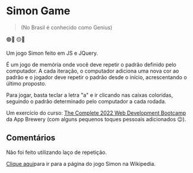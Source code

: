 
# Simon Game 
> (No Brasil é conhecido como Genius)

🟢🔴
🟡🔵

Um jogo Simon feito em JS e JQuery.

É um jogo de memória onde você deve repetir o padrão definido pelo computador. A cada iteração, o computador adiciona uma nova cor ao padrão e o jogador deve repetir o padrão desde o início, acrescentando o último proposto.

Para jogar, basta teclar a letra "a" e ir clicando nas caixas coloridas, seguindo o padrão determinado pelo computador a cada rodada.

Um exercício do curso: [The Complete 2022 Web Development Bootcamp](https://www.udemy.com/course/the-complete-web-development-bootcamp/) da App Brewery 
(com alguns pequenos toques pessoais adicionados 😉).

## Comentários

Não foi feito utilizando laço de repetição.

[Clique aqui](https://en.wikipedia.org/wiki/Simon_(game))para ir para a página do jogo Simon na Wikipedia.

